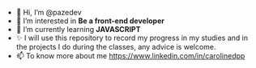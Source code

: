 - 👋 Hi, I’m @pazedev
- 👀 I’m interested in **Be a front-end developer**
- 🌱 I’m currently learning **JAVASCRIPT** 
- ✨ I will use this repository to record my progress in my studies and in the projects I do during the classes, any advice is welcome.
- 📫 To know more about me https://www.linkedin.com/in/carolinedpp

